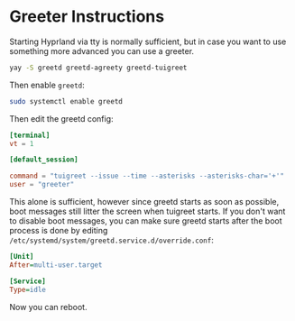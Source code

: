 # Greeter Instructions

Starting Hyprland via tty is normally sufficient, but in case you want to use something more advanced you can use a greeter.

```bash
yay -S greetd greetd-agreety greetd-tuigreet
```

Then enable `greetd`:

```bash
sudo systemctl enable greetd
```

Then edit the greetd config:

```toml
[terminal]
vt = 1

[default_session]

command = "tuigreet --issue --time --asterisks --asterisks-char='+'"
user = "greeter"
```

This alone is sufficient, however since greetd starts as soon as possible, boot messages still litter the screen when tuigreet starts.
If you don't want to disable boot messages, you can make sure greetd starts after the boot process is done by editing `/etc/systemd/system/greetd.service.d/override.conf`:

```ini
[Unit]
After=multi-user.target

[Service]
Type=idle
```

Now you can reboot.
